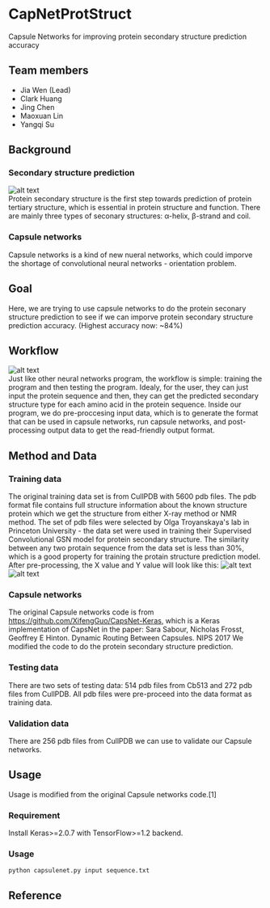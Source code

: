 # CapNetProtStruct
Capsule Networks for improving protein secondary structure prediction accuracy

## Team members

- Jia Wen (Lead)
- Clark Huang
- Jing Chen
- Maoxuan Lin
- Yangqi Su

## Background

### Secondary structure prediction
![alt text](https://github.com/NCBI-Hackathons/CapNetProtStruct/blob/master/image/pymol_2.png)
<br />
Protein secondary structure is the first step towards prediction of protein tertiary structure, which is essential in protein structure and function. There are mainly three types of seconary structures: α-helix, β-strand and coil.  
### Capsule networks
Capsule networks is a kind of new nueral networks, which could imporve the shortage of convolutional neural networks - orientation problem.
## Goal

Here, we are trying to use capsule networks to do the protein seconary structure prediction to see if we can imporve protein secondary structure prediction accuracy. (Highest accuracy now: ~84%)

## Workflow
![alt text](https://github.com/NCBI-Hackathons/CapNetProtStruct/blob/master/image/workflow.png)
<br />
Just like other neural networks program, the workflow is simple: training the program and then testing the program. Idealy, for the user, they can just input the protein sequence and then, they can get the predicted secondary structure type for each amino acid in the protein sequence. Inside our program, we do pre-proccesing input data, which is to generate the format that can be used in capsule networks, run capsule networks, and post-processing output data to get the read-friendly output format. 

## Method and Data

### Training data
The original training data set is from CullPDB with 5600 pdb files. The pdb format file contains full structure information about the known structure protein which we get the structure from either X-ray method or NMR method. The set of pdb files were selected by Olga Troyanskaya's lab in Princeton University - the data set were used in training their Supervised Convolutional GSN model for protein secondary structure. The similarity between any two protain sequence from the data set is less than 30%, which is a good property for training the protain structure prediction model. <br />
After pre-processing, the X value and Y value will look like this: 
![alt text](https://github.com/NCBI-Hackathons/CapNetProtStruct/blob/master/image/Input.png)
<br />
![alt text](https://github.com/NCBI-Hackathons/CapNetProtStruct/blob/master/image/Intput_Y.png)
<br />
### Capsule networks
The original Capsule networks code is from https://github.com/XifengGuo/CapsNet-Keras, which is a Keras implementation of CapsNet in the paper:
Sara Sabour, Nicholas Frosst, Geoffrey E Hinton. Dynamic Routing Between Capsules. NIPS 2017
We modified the code to do the protein secondary structure prediction. 
### Testing data
There are two sets of testing data: 514 pdb files from Cb513 and 272 pdb files from CullPDB. All pdb files were pre-proceed into the data format as training data. 
### Validation data
There are 256 pdb files from CullPDB we can use to validate our Capsule networks. 
## Usage
Usage is modified from the original Capsule networks code.[1]
### Requirement
Install Keras>=2.0.7 with TensorFlow>=1.2 backend.

### Usage
```
python capsulenet.py input sequence.txt
```

## Reference
